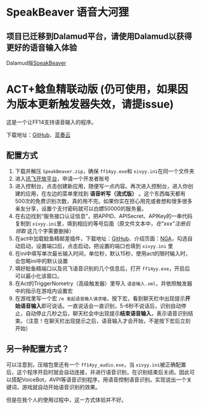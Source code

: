 # SpeakBeaver 语音大河狸

## 项目已迁移到Dalamud平台，请使用Dalamud以获得更好的语音输入体验

Dalamud版[SpeakBeaver](https://github.com/uiharuayako/SpeakBeaverDalamud)  

# ACT+鲶鱼精联动版 (仍可使用，如果因为版本更新触发器失效，请提issue)

这是一个让FF14支持语音输入的程序。

下载地址：[GitHub](https://github.com/uiharuayako/SpeakBeaver/releases/latest)、[蓝奏云](https://wwhp.lanzout.com/iBCuw0prjpna)

## 配置方式

1. 下载并解压 ``SpeakBeaver.zip``，确保 ``ff14yy.exe``和 ``xivyy.ini``在同一个文件夹
2. 进入[讯飞开放平台](https://www.xfyun.cn/)，申请一个开发者账号
3. 进入控制台，点击创建新应用，随便写一点内容。再次进入控制台，进入你创建的应用，在左边的菜单里找到 **语音听写（流式版）** 。这个东西每天都有500次的免费识别次数，真的用不完。如果你实在担心用完或者想和很多很多亲友分享，设置个支付密码就可以白嫖50000的服务量。
4. 在右边找到“服务接口认证信息”，把APPID、APISecret、APIKey的一串代码复制到 ``xivyy.ini``里，填到相应的等号后面（原文件文本中，*在“xxx”注册后领取* 这几个字需要删掉）
5. 在act中加载鲶鱼精邮差插件，下载地址：[GitHub](https://github.com/Natsukage/PostNamazu)、介绍页面：[NGA](https://ngabbs.com/read.php?tid=19724323)，勾选自动启动，设置端口后，点击启动，把设置的端口也填到 ``xivyy.ini`` 里
6. 在ini中填写单次最长输入时间，单位秒，默认15秒，使用act的限时输入时，会忽略ini中的默认设置
7. 填好鲶鱼精端口以及讯飞语音识别的几个信息后，打开 ``ff14yy.exe``，开启后可以最小化该窗口。
8. 在Act的TriggerNometry（高级触发器）里导入 ``语音输入.xml``，并依照触发器中的指示在游戏内设置宏
9. 在游戏里写一个宏 ``/e 发起语音输入请求喵``，按下宏，看到聊天栏中出现提示**开始语音输入**即可说话。一直说话会一直识别，5-6秒不说话后，识别自动停止，自动停止几秒之后，聊天栏会中出现提示**结束语音输入**，表示语音识别结束。（注意！在聊天栏出现提示之后，语音输入才会开始，不是按下宏后立刻开始）

## 另一种配置方式？

可以注意到，压缩包里还有一个 ``ff14yy_audio.exe``，当 ``xivyy.ini``被正确配置后，这个程序开启时就会自动连接，并进行语音识别，在识别结束后关闭。因此可以搭配VoiceBot，AVPI等语音识别程序，用语音控制语音识别。实现说出一个关键词，游戏就自动开始语音识别的效果。

但是在我个人的使用过程中，这一方式体验并不好。

